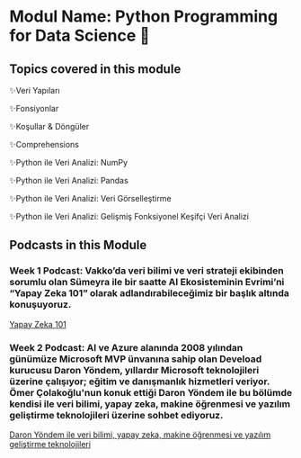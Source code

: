 # Modul Name: Python Programming for Data Science 🐍

## Topics covered in this module
✨Veri Yapıları

✨Fonsiyonlar

✨Koşullar & Döngüler

✨Comprehensions

✨Python ile Veri Analizi: NumPy

✨Python ile Veri Analizi: Pandas

✨Python ile Veri Analizi: Veri Görselleştirme

✨Python ile Veri Analizi: Gelişmiş Fonksiyonel Keşifçi Veri Analizi


## Podcasts in this Module
### Week 1 Podcast: Vakko’da veri bilimi ve veri strateji ekibinden sorumlu olan Sümeyra ile bir saatte AI Ekosisteminin Evrimi’ni “Yapay Zeka 101” olarak adlandırabileceğimiz bir başlık altında konuşuyoruz.
[Yapay Zeka 101](https://open.spotify.com/episode/3PVOEF2mCEcfhYyBSvCqlv?go=1&sp_cid=db574e5432cf029a45e3070a33212fd3&utm_source=embed_player_p&utm_medium=desktop)

### Week 2 Podcast: AI ve Azure alanında 2008 yılından günümüze Microsoft MVP ünvanına sahip olan Deveload kurucusu Daron Yöndem, yıllardır Microsoft teknolojileri üzerine çalışıyor; eğitim ve danışmanlık hizmetleri veriyor. Ömer Çolakoğlu'nun konuk ettiği Daron Yöndem ile bu bölümde kendisi ile veri bilimi, yapay zeka, makine öğrenmesi ve yazılım geliştirme teknolojileri üzerine sohbet ediyoruz.

[Daron Yöndem ile veri bilimi, yapay zeka, makine öğrenmesi ve yazılım geliştirme teknolojileri](https://open.spotify.com/episode/33mdVqLzsWpKmISBv4OhNO?go=1&sp_cid=db574e5432cf029a45e3070a33212fd3&utm_source=embed_player_p&utm_medium=desktop)
